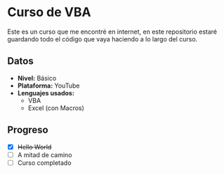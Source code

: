 # Curso de VBA
Este es un curso que me encontré en internet, en este repositorio estaré guardando todo el código que vaya haciendo a lo largo del curso.

## Datos
- **Nivel:** Básico
- **Plataforma:** YouTube
- **Lenguajes usados:**
  - VBA
  - Excel (con Macros)

## Progreso
- [X] ~~Hello World~~
- [ ] A mitad de camino
- [ ] Curso completado

